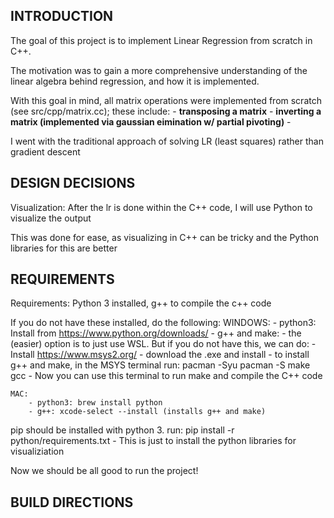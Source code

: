 ## INTRODUCTION ##

The goal of this project is to implement Linear Regression from scratch in C++.

The motivation was to gain a more comprehensive understanding of the linear algebra behind regression, and how it is implemented.

With this goal in mind, all matrix operations were implemented from scratch (see src/cpp/matrix.cc); these include: 
    - **transposing a matrix**
    - **inverting a matrix (implemented via gaussian eimination w/ partial pivoting)**
    - 

I went with the traditional approach of solving LR (least squares) rather than gradient descent

## DESIGN DECISIONS ##

Visualization: After the lr is done within the C++ code, I will use Python to visualize the output 

This was done for ease, as visualizing in C++ can be tricky and the Python libraries for this are better


## REQUIREMENTS ##

Requirements: Python 3 installed, g++ to compile the c++ code

If you do not have these installed, do the following: 
    WINDOWS: 
        - python3: Install from https://www.python.org/downloads/
        - g++ and make: 
            - the (easier) option is to just use WSL. But if you do not have this, we can do: 
            - Install https://www.msys2.org/
                - download the .exe and install 
                - to install g++ and make, in the MSYS terminal run: 
                    pacman -Syu 
                    pacman -S make gcc 
                - Now you can use this terminal to run make and compile the C++ code

    MAC: 
        - python3: brew install python
        - g++: xcode-select --install (installs g++ and make)

pip should be installed with python 3. run: 
pip install -r python/requirements.txt 
    - This is just to install the python libraries for visualiziation

Now we should be all good to run the project! 

## BUILD DIRECTIONS ##




